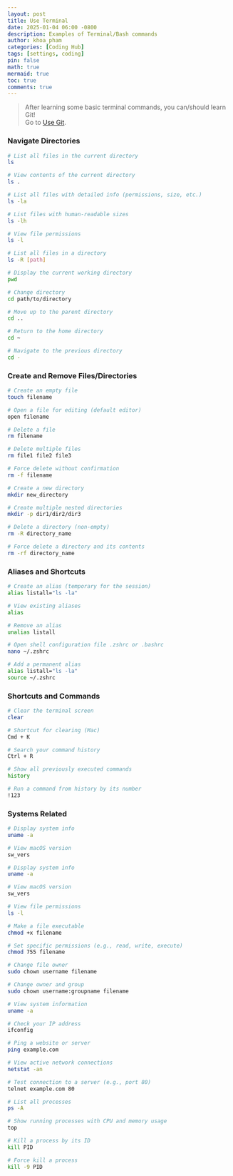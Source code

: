 ```yaml
---
layout: post
title: Use Terminal
date: 2025-01-04 06:00 -0800
description: Examples of Terminal/Bash commands
author: khoa_pham
categories: [Coding Hub]
tags: [settings, coding]
pin: false
math: true
mermaid: true
toc: true
comments: true
---
```


> After learning some basic terminal commands, you can/should learn Git!  
> Go to [Use Git](https://khoapham1002.github.io/mindpalace/posts/use-git/).

### Navigate Directories

```bash
# List all files in the current directory
ls

# View contents of the current directory
ls .

# List all files with detailed info (permissions, size, etc.)
ls -la

# List files with human-readable sizes
ls -lh

# View file permissions
ls -l

# List all files in a directory
ls -R [path]
```

```bash
# Display the current working directory
pwd

# Change directory
cd path/to/directory

# Move up to the parent directory
cd ..

# Return to the home directory
cd ~

# Navigate to the previous directory
cd -
```

### Create and Remove Files/Directories

```bash
# Create an empty file
touch filename

# Open a file for editing (default editor)
open filename

# Delete a file
rm filename

# Delete multiple files
rm file1 file2 file3

# Force delete without confirmation
rm -f filename
```

```bash
# Create a new directory
mkdir new_directory

# Create multiple nested directories
mkdir -p dir1/dir2/dir3

# Delete a directory (non-empty)
rm -R directory_name

# Force delete a directory and its contents
rm -rf directory_name
```

### Aliases and Shortcuts

```bash
# Create an alias (temporary for the session)
alias listall="ls -la"

# View existing aliases
alias

# Remove an alias
unalias listall
```

```bash
# Open shell configuration file .zshrc or .bashrc
nano ~/.zshrc

# Add a permanent alias
alias listall="ls -la"
source ~/.zshrc
```

### Shortcuts and Commands

```bash
# Clear the terminal screen
clear

# Shortcut for clearing (Mac)
Cmd + K
```

```bash
# Search your command history
Ctrl + R

# Show all previously executed commands
history

# Run a command from history by its number
!123
```

### Systems Related

```bash
# Display system info
uname -a

# View macOS version
sw_vers

# Display system info
uname -a

# View macOS version
sw_vers
```

```bash
# View file permissions
ls -l

# Make a file executable
chmod +x filename

# Set specific permissions (e.g., read, write, execute)
chmod 755 filename

# Change file owner
sudo chown username filename

# Change owner and group
sudo chown username:groupname filename

# View system information
uname -a
```

```bash
# Check your IP address
ifconfig

# Ping a website or server
ping example.com

# View active network connections
netstat -an

# Test connection to a server (e.g., port 80)
telnet example.com 80
```

```bash
# List all processes
ps -A

# Show running processes with CPU and memory usage
top

# Kill a process by its ID
kill PID

# Force kill a process
kill -9 PID
```